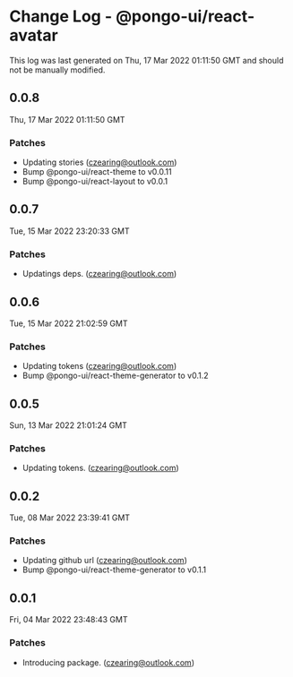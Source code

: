 # Change Log - @pongo-ui/react-avatar

This log was last generated on Thu, 17 Mar 2022 01:11:50 GMT and should not be manually modified.

<!-- Start content -->

## 0.0.8

Thu, 17 Mar 2022 01:11:50 GMT

### Patches

- Updating stories (czearing@outlook.com)
- Bump @pongo-ui/react-theme to v0.0.11
- Bump @pongo-ui/react-layout to v0.0.1

## 0.0.7

Tue, 15 Mar 2022 23:20:33 GMT

### Patches

- Updatings deps. (czearing@outlook.com)

## 0.0.6

Tue, 15 Mar 2022 21:02:59 GMT

### Patches

- Updating tokens (czearing@outlook.com)
- Bump @pongo-ui/react-theme-generator to v0.1.2

## 0.0.5

Sun, 13 Mar 2022 21:01:24 GMT

### Patches

- Updating tokens. (czearing@outlook.com)

## 0.0.2

Tue, 08 Mar 2022 23:39:41 GMT

### Patches

- Updating github url (czearing@outlook.com)
- Bump @pongo-ui/react-theme-generator to v0.1.1

## 0.0.1

Fri, 04 Mar 2022 23:48:43 GMT

### Patches

- Introducing package. (czearing@outlook.com)
